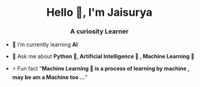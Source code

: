 <h1 align="center">Hello 👋, I'm Jaisurya</h1>
<h3 align="center">A curiosity Learner</h3>

- 🌱 I’m currently learning **AI**

- 💬 Ask me about **Python 🐍, Artificial Intelligence 🧠 , Machine Learning 🤖**

- ⚡ Fun fact  "**Machine Learning 🧠 is a process of learning  by machine , may be am a Machine too ...**" 
